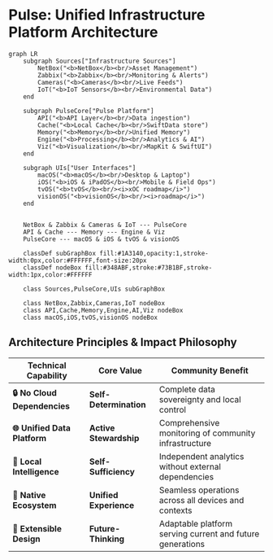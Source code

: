 # Pulse: Unified Infrastructure Platform Architecture

```mermaid
graph LR
    subgraph Sources["Infrastructure Sources"]
        NetBox("<b>NetBox</b><br/>Asset Management")
        Zabbix("<b>Zabbix</b><br/>Monitoring & Alerts")
        Cameras("<b>Cameras</b><br/>Live Feeds")
        IoT("<b>IoT Sensors</b><br/>Environmental Data")
    end

    subgraph PulseCore["Pulse Platform"]
        API("<b>API Layer</b><br/>Data ingestion")
        Cache("<b>Local Cache</b><br/>SwiftData store")
        Memory("<b>Memory</b><br/>Unified Memory")
        Engine("<b>Processing</b><br/>Analytics & AI")
        Viz("<b>Visualization</b><br/>MapKit & SwiftUI")
    end

    subgraph UIs["User Interfaces"]
        macOS("<b>macOS</b><br/>Desktop & Laptop")
        iOS("<b>iOS & iPadOS</b><br/>Mobile & Field Ops")
        tvOS("<b>tvOS</b><br/><i>xOC roadmap</i>")
        visionOS("<b>visionOS</b><br/><i>roadmap</i>")
    end


    NetBox & Zabbix & Cameras & IoT --- PulseCore
    API & Cache --- Memory --- Engine & Viz
    PulseCore --- macOS & iOS & tvOS & visionOS

    classDef subGraphBox fill:#1A3140,opacity:1,stroke-width:0px,color:#FFFFFF,font-size:20px
    classDef nodeBox fill:#348ABF,stroke:#73B1BF,stroke-width:1px,color:#FFFFFF

    class Sources,PulseCore,UIs subGraphBox

    class NetBox,Zabbix,Cameras,IoT nodeBox
    class API,Cache,Memory,Engine,AI,Viz nodeBox
    class macOS,iOS,tvOS,visionOS nodeBox

```

## Architecture Principles & Impact Philosophy

| Technical Capability | Core Value | Community Benefit |
|---------------------|------------|-------------------|
| **🔒 No Cloud Dependencies** | **Self-Determination** | Complete data sovereignty and local control |
| **🌐 Unified Data Platform** | **Active Stewardship** | Comprehensive monitoring of community infrastructure |
| **🧠 Local Intelligence** | **Self-Sufficiency** | Independent analytics without external dependencies |
| **📱 Native Ecosystem** | **Unified Experience** | Seamless operations across all devices and contexts |
| **🔄 Extensible Design** | **Future-Thinking** | Adaptable platform serving current and future generations |
